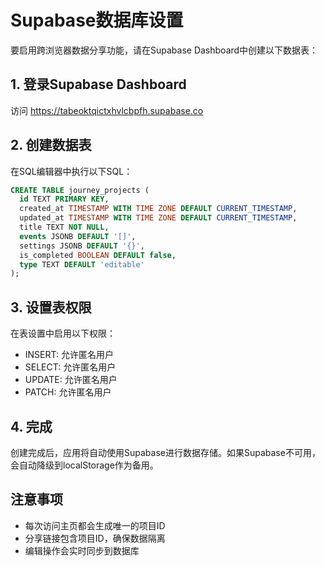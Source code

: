 # Supabase数据库设置

要启用跨浏览器数据分享功能，请在Supabase Dashboard中创建以下数据表：

## 1. 登录Supabase Dashboard
访问 https://tabeoktqictxhvlcbpfh.supabase.co 

## 2. 创建数据表
在SQL编辑器中执行以下SQL：

```sql
CREATE TABLE journey_projects (
  id TEXT PRIMARY KEY,
  created_at TIMESTAMP WITH TIME ZONE DEFAULT CURRENT_TIMESTAMP,
  updated_at TIMESTAMP WITH TIME ZONE DEFAULT CURRENT_TIMESTAMP,
  title TEXT NOT NULL,
  events JSONB DEFAULT '[]',
  settings JSONB DEFAULT '{}',
  is_completed BOOLEAN DEFAULT false,
  type TEXT DEFAULT 'editable'
);
```

## 3. 设置表权限
在表设置中启用以下权限：
- INSERT: 允许匿名用户
- SELECT: 允许匿名用户  
- UPDATE: 允许匿名用户
- PATCH: 允许匿名用户

## 4. 完成
创建完成后，应用将自动使用Supabase进行数据存储。如果Supabase不可用，会自动降级到localStorage作为备用。

## 注意事项
- 每次访问主页都会生成唯一的项目ID
- 分享链接包含项目ID，确保数据隔离
- 编辑操作会实时同步到数据库